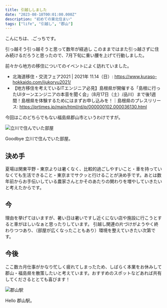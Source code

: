 ```yaml
---
title: 引越ししました
date: "2023-08-18T00:01:00.000Z"
description: "初めての東北住まい"
tags: ["life", "引越し", "郡山"]
---
```


こんにちは、.ごっちです。

引っ越そう引っ越そうと思って数年が経過し このままではまた引っ越さずに住み続けるだろうと思ったので、7月下旬に重い腰を上げて行動しました。

前々から地方の移住についてのイベントによく訪れていました。

- 北海道移住・交流フェア2021 | 2021年 11.14（日）: https://www.kuraso-hokkaido.com/ijukoryu2021/
- 【地方移住を考えているITエンジニア必見】島根県が開催する「島根に行ったUIターンエンジニアの本音を聞く会」（8月17日（土）/品川）まで後1週間！島根県を体験するためにはまずお申し込みを！｜島根県のプレスリリース: https://prtimes.jp/main/html/rd/p/000000102.000036130.html

今回はこのどちらでもない福島県郡山市というわけですが。

![立川で住んでいた部屋](/blog/assets/images/posts/20230818-moved-koriyama/tachikawa.jpg)

Goodbye 立川で住んでいた部屋。

## 決め手

夏場は関東平野・東京よりは暑くなく、比較的過ごしやすいこと・車を持っていなくても生活できること・東京までサクッと行けることが決め手です。あとは数年前からお手伝いしている農家さんとかそのあたりの関わりを増やしていきたいと考えたからです。

## 今

理由を挙げてはいますが、暑い日は暑いですし近くにない店や施設に行こうとすると車がほしいなぁと思ったりしています。
引越し関連の片づけがようやく終わりつつあり、（部屋が広くなったこともあり）環境を整えていきたい次第です。

## 今後

ここ数カ月仕事がかなり忙しく疲れてしまったため、しばらく本業をお休みして郡山・福島県を散策したいと考えています。おすすめのスポットなどあれば共有してくださるととても喜びます！

![郡山駅](/blog/assets/images/posts/20230818-moved-koriyama/koriyama.jpg)

Hello 郡山駅。
